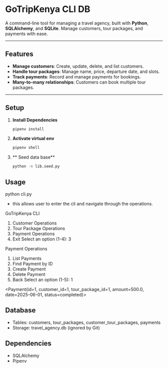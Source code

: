 # GoTripKenya CLI DB

A command-line tool for managing a travel agency, built with **Python**, **SQLAlchemy**, and **SQLite**. Manage customers, tour packages, and payments with ease.

---

## Features

- **Manage customers**: Create, update, delete, and list customers.
- **Handle tour packages**: Manage name, price, departure date, and slots.
- **Track payments**: Record and manage payments for bookings.
- **Many-to-many relationships**: Customers can book multiple tour packages.

---

## Setup

1. **Install Dependencies**
   ```bash
   pipenv install
2. **Activate virtual env**
    ```bash
    pipenv shell
    ```
3. ** Seed data base**
    ```bash
    python -m lib.seed.py
    ```
## Usage
python cli.py
- this allows user to enter the cli and navigate through the operations.

GoTripKenya CLI
1. Customer Operations
2. Tour Package Operations
3. Payment Operations
4. Exit
Select an option (1-4): 3

Payment Operations
1. List Payments
2. Find Payment by ID
3. Create Payment
4. Delete Payment
5. Back
Select an option (1-5): 1

<Payment(id=1, customer_id=1, tour_package_id=1, amount=500.0, date=2025-06-01, status=completed)>

## Database
- Tables: customers, tour_packages, customer_tour_packages, payments
- Storage: travel_agency.db (ignored by Git)

## Dependencies
- SQLAlchemy
- Pipenv
